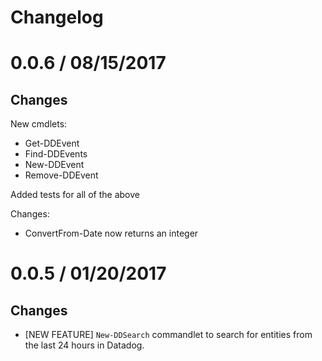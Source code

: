 Changelog
=========

# 0.0.6 / 08/15/2017

## Changes

New cmdlets:
* Get-DDEvent
* Find-DDEvents
* New-DDEvent
* Remove-DDEvent

Added tests for all of the above

Changes:
* ConvertFrom-Date now returns an integer

# 0.0.5 / 01/20/2017

## Changes

* [NEW FEATURE] `New-DDSearch` commandlet to search for entities from the last 24 hours in Datadog.